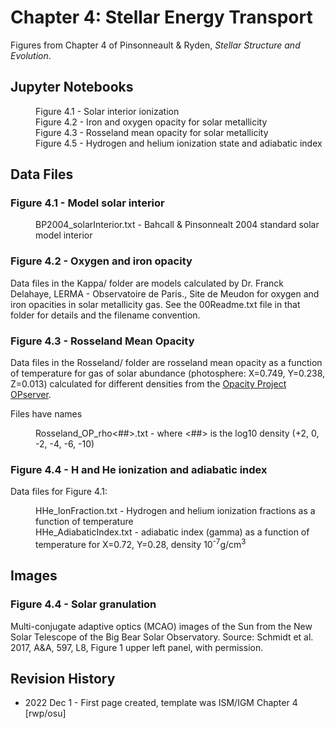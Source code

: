 # Chapter 4: Stellar Energy Transport

Figures from Chapter 4 of Pinsonneault & Ryden, *Stellar Structure and Evolution*.

## Jupyter Notebooks
<dl>
    <dd>Figure 4.1 - Solar interior ionization
    <dd>Figure 4.2 - Iron and oxygen opacity for solar metallicity
    <dd>Figure 4.3 - Rosseland mean opacity for solar metallicity
    <dd>Figure 4.5 - Hydrogen and helium ionization state and adiabatic index
</dl>

## Data Files

### Figure 4.1 - Model solar interior

<dl>
   <dd>BP2004_solarInterior.txt - Bahcall & Pinsonnealt 2004 standard solar model interior
</dl>

### Figure 4.2 - Oxygen and iron opacity

Data files in the Kappa/ folder are models calculated by Dr. Franck Delahaye, LERMA - Observatoire de Paris., Site de Meudon for oxygen and iron
opacities in solar metallicity gas.  See the 00Readme.txt file in that folder for details and the filename convention.

### Figure 4.3 - Rosseland Mean Opacity

Data files in the Rosseland/ folder are rosseland mean opacity as a function of temperature for gas of solar abundance (photosphere: X=0.749, Y=0.238, Z=0.013)
calculated for different densities from the [Opacity Project OPserver](opacities.osc.edu/rmos.shtml).

Files have names
<dl>
<dd>Rosseland_OP_rho<##>.txt - where <##> is the log10 density (+2, 0, -2, -4, -6, -10)
</dl>

### Figure 4.4 - H and He ionization and adiabatic index

Data files for Figure 4.1:
<dl>
   <dd>HHe_IonFraction.txt - Hydrogen and helium ionization fractions as a function of temperature
   <dd>HHe_AdiabaticIndex.txt - adiabatic index (gamma) as a function of temperature for X=0.72, Y=0.28, density 10<sup>-7</sup>g/cm<sup>3</sup>
</dl>

## Images

### Figure 4.4 - Solar granulation

Multi-conjugate adaptive optics (MCAO) images of the Sun from the New Solar Telescope of the Big Bear Solar Observatory. 
Source: Schmidt et al. 2017, A&A, 597, L8, Figure 1 upper left panel, with permission.

## Revision History

 * 2022 Dec 1 - First page created, template was ISM/IGM Chapter 4 [rwp/osu]
